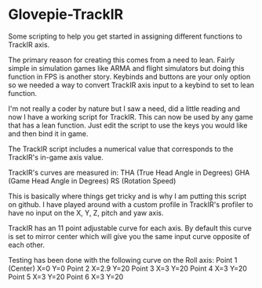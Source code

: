 # Glovepie-TrackIR
Some scripting to help you get started in assigning different functions to TrackIR axis.

The primary reason for creating this comes from a need to lean. Fairly simple in simulation games like ARMA and flight simulators but doing this function in FPS is another story. Keybinds and buttons are your only option so we needed a way to convert TrackIR axis input to a keybind to set to lean function.

I'm not really a coder by nature but I saw a need, did a little reading and now I have a working script for TrackIR. This can now be used by any game that has a lean function. Just edit the script to use the keys you would like and then bind it in game.

The TrackIR script includes a numerical value that corresponds to the TrackIR's in-game axis value.

TrackIR's curves are measured in:
THA (True Head Angle in Degrees)
GHA (Game Head Angle in Degrees)
RS  (Rotation Speed)

This is basically where things get tricky and is why I am putting this script on github. I have played around with a custom profile in TrackIR's profiler to have no input on the X, Y, Z, pitch and yaw axis.

TrackIR has an 11 point adjustable curve for each axis. By default this curve is set to mirror center which will give you the same input curve opposite of each other.

Testing has been done with the following curve on the Roll axis:
Point 1 (Center) X=0 Y=0
Point 2 X=2.9 Y=20
Point 3 X=3 Y=20
Point 4 X=3 Y=20
Point 5 X=3 Y=20
Point 6 X=3 Y=20